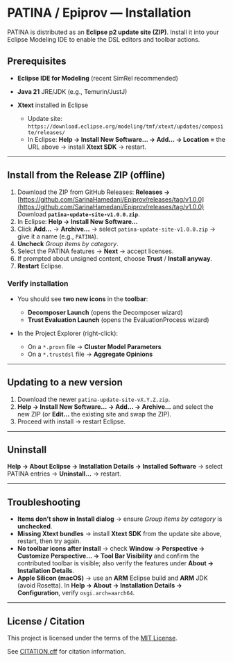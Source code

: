 # PATINA / Epiprov — Installation

PATINA is distributed as an **Eclipse p2 update site (ZIP)**. Install it into your Eclipse Modeling IDE to enable the DSL editors and toolbar actions.

## Prerequisites

* **Eclipse IDE for Modeling** (recent SimRel recommended)
* **Java 21** JRE/JDK (e.g., Temurin/JustJ)
* **Xtext** installed in Eclipse

  * Update site: `https://download.eclipse.org/modeling/tmf/xtext/updates/composite/releases/`
  * In Eclipse: **Help → Install New Software… → Add… → Location =** the URL above → install **Xtext SDK** → restart.

---

## Install from the Release ZIP (offline)

1. Download the ZIP from GitHub Releases:
   **Releases →** [https://github.com/SarinaHamedani/Epiprov/releases/tag/v1.0.0](https://github.com/SarinaHamedani/Epiprov/releases/tag/v1.0.0)
   Download **`patina-update-site-v1.0.0.zip`**.
2. In Eclipse: **Help → Install New Software…**
3. Click **Add…** → **Archive…** → select `patina-update-site-v1.0.0.zip` → give it a name (e.g., `PATINA`).
4. **Uncheck** *Group items by category*.
5. Select the PATINA features → **Next** → accept licenses.
6. If prompted about unsigned content, choose **Trust** / **Install anyway**.
7. **Restart** Eclipse.

### Verify installation

* You should see **two new icons** in the **toolbar**:

  * **Decomposer Launch** (opens the Decomposer wizard)
  * **Trust Evaluation Launch** (opens the EvaluationProcess wizard)
* In the Project Explorer (right-click):

  * On a `*.provn` file → **Cluster Model Parameters**
  * On a `*.trustdsl` file → **Aggregate Opinions**

---

## Updating to a new version

1. Download the newer `patina-update-site-vX.Y.Z.zip`.
2. **Help → Install New Software… → Add… → Archive…** and select the new ZIP (or **Edit…** the existing site and swap the ZIP).
3. Proceed with install → restart Eclipse.

---

## Uninstall

**Help → About Eclipse → Installation Details → Installed Software** → select PATINA entries → **Uninstall…** → restart.

---

## Troubleshooting

* **Items don’t show in Install dialog** → ensure *Group items by category* is **unchecked**.
* **Missing Xtext bundles** → install **Xtext SDK** from the update site above, restart, then try again.
* **No toolbar icons after install** → check **Window → Perspective → Customize Perspective… → Tool Bar Visibility** and confirm the contributed toolbar is visible; also verify the features under **About → Installation Details**.
* **Apple Silicon (macOS)** → use an **ARM** Eclipse build and **ARM** JDK (avoid Rosetta). In **Help → About → Installation Details → Configuration**, verify `osgi.arch=aarch64`.

---

## License / Citation
This project is licensed under the terms of the [MIT License](LICENSE).

See [CITATION.cff](CITATION.cff) for citation information.
